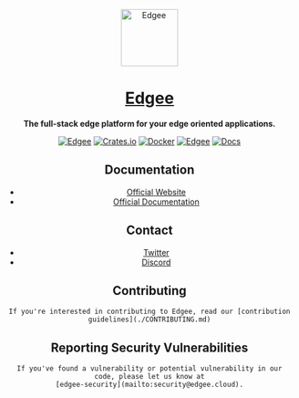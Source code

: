<div align="center">

<p align="center">
  <a href="https://www.edgee.cloud">
    <picture>
      <source media="(prefers-color-scheme: dark)" srcset="https://cdn.edgee.cloud/img/favicon-dark.svg">
      <img src="https://cdn.edgee.cloud/img/favicon.svg" height="100" alt="Edgee">
    </picture>
    <h1 align="center">Edgee</h1>
  </a>
</p>


**The full-stack edge platform for your edge oriented applications.**

[![Edgee](https://img.shields.io/badge/edgee-open%20source-blueviolet.svg)](https://www.edgee.cloud)
[![Crates.io](https://img.shields.io/crates/v/edgee.svg?logo=rust)](https://crates.io/crates/edgee)
[![Docker](https://img.shields.io/docker/v/edgeecloud/edgee.svg?logo=docker&label=docker&color=0db7ed)](https://hub.docker.com/edgeecloud/edgee)
[![Edgee](https://img.shields.io/badge/discord-edgee-%237289da.svg?logo=discord)](https://discord.gg/H2Tch53e)
[![Docs](https://img.shields.io/badge/docs-published-blue)](https://docs.edgee.cloud)


<!-- TODO: Add FAQ -->
<!-- TODO: Add Video introduction -->
## Documentation
- [Official Website](https://www.edgee.cloud)
- [Official Documentation](https://docs.edgee.cloud)

## Contact
- [Twitter](https://x.com/edgee_cloud)
- [Discord](https://discord.gg/H2Tch53e)

## Contributing
	If you're interested in contributing to Edgee, read our [contribution guidelines](./CONTRIBUTING.md)

<!-- TODO: Add Roadmap section -->

## Reporting Security Vulnerabilities
	If you've found a vulnerability or potential vulnerability in our code, please let us know at
	[edgee-security](mailto:security@edgee.cloud).
</div>

